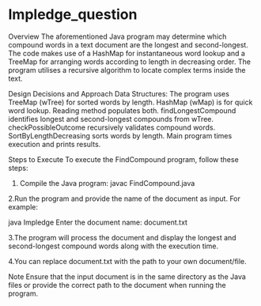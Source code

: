 # Impledge_question

Overview
The aforementioned Java program may determine which compound words in a text document are the longest and second-longest. The code makes use of a HashMap for instantaneous word lookup and a TreeMap for arranging words according to length in decreasing order. The program utilises a recursive algorithm to locate complex terms inside the text.

Design Decisions and Approach
Data Structures:
The program uses TreeMap (wTree) for sorted words by length. HashMap (wMap) is for quick word lookup. Reading method populates both. findLongestCompound identifies longest and second-longest compounds from wTree. checkPossibleOutcome recursively validates compound words. SortByLengthDecreasing sorts words by length. Main program times execution and prints results.

Steps to Execute
To execute the FindCompound program, follow these steps:
1. Compile the Java program:
javac FindCompound.java

2.Run the program and provide the name of the document as input. For example:

java Impledge
Enter the document name: document.txt

3.The program will process the document and display the longest and second-longest compound words along with the execution time.

4.You can replace document.txt with the path to your own document/file.

Note
Ensure that the input document is in the same directory as the Java files or provide the correct path to the document when running the program.
